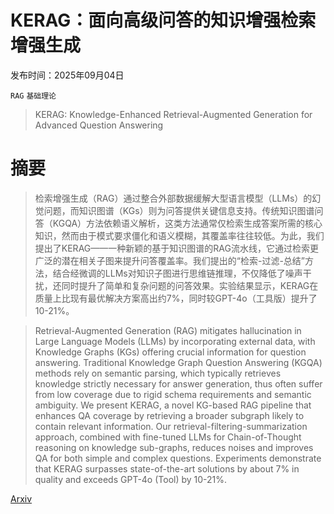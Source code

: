 # KERAG：面向高级问答的知识增强检索增强生成

发布时间：2025年09月04日

`RAG` `基础理论`

> KERAG: Knowledge-Enhanced Retrieval-Augmented Generation for Advanced Question Answering

# 摘要

> 检索增强生成（RAG）通过整合外部数据缓解大型语言模型（LLMs）的幻觉问题，而知识图谱（KGs）则为问答提供关键信息支持。传统知识图谱问答（KGQA）方法依赖语义解析，这类方法通常仅检索生成答案所需的核心知识，然而由于模式要求僵化和语义模糊，其覆盖率往往较低。为此，我们提出了KERAG——一种新颖的基于知识图谱的RAG流水线，它通过检索更广泛的潜在相关子图来提升问答覆盖率。我们提出的“检索-过滤-总结”方法，结合经微调的LLMs对知识子图进行思维链推理，不仅降低了噪声干扰，还同时提升了简单和复杂问题的问答效果。实验结果显示，KERAG在质量上比现有最优解决方案高出约7%，同时较GPT-4o（工具版）提升了10-21%。

> Retrieval-Augmented Generation (RAG) mitigates hallucination in Large Language Models (LLMs) by incorporating external data, with Knowledge Graphs (KGs) offering crucial information for question answering. Traditional Knowledge Graph Question Answering (KGQA) methods rely on semantic parsing, which typically retrieves knowledge strictly necessary for answer generation, thus often suffer from low coverage due to rigid schema requirements and semantic ambiguity. We present KERAG, a novel KG-based RAG pipeline that enhances QA coverage by retrieving a broader subgraph likely to contain relevant information. Our retrieval-filtering-summarization approach, combined with fine-tuned LLMs for Chain-of-Thought reasoning on knowledge sub-graphs, reduces noises and improves QA for both simple and complex questions. Experiments demonstrate that KERAG surpasses state-of-the-art solutions by about 7% in quality and exceeds GPT-4o (Tool) by 10-21%.

[Arxiv](https://arxiv.org/abs/2509.04716)